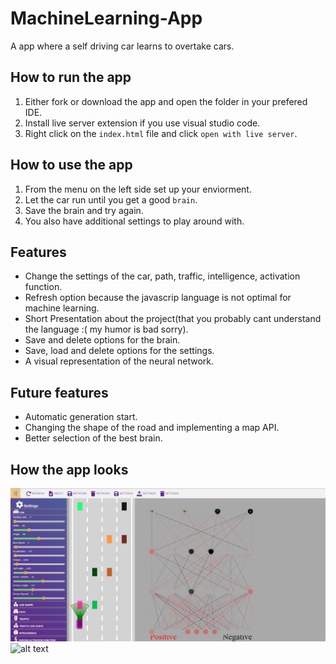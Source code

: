 # MachineLearning-App
 A app where a self driving car learns to overtake cars.
 
 ## How to run the app
   1. Either fork or download the app and open the folder in your prefered IDE.
   2. Install live server extension if you use visual studio code.
   3. Right click on the `index.html` file and click `open with live server`.
 
 ## How to use the app
   1. From the menu on the left side set up your enviorment.
   2. Let the car run until you get a good `brain`.
   3. Save the brain and try again.
   4. You also have additional settings to play around with.
 
 ## Features
- Change the settings of the car, path, traffic, intelligence, activation function.
- Refresh option because the javascrip language is not optimal for machine learning.
- Short Presentation about the project(that you probably cant understand the language :( my humor is bad sorry).
- Save and delete options for the brain.
- Save, load and delete options for the settings.
- A visual representation of the neural network.

## Future features
- Automatic generation start.
- Changing the shape of the road and implementing a map API.
- Better selection of the best brain.

## How the app looks
![alt text](https://github.com/PinkFlamingoz/MachineLearning-App/blob/main/mla.png)
![alt text](https://github.com/PinkFlamingoz/MachineLearning-App/blob/main/ezgif-5-ec3dd2234d.gif)
